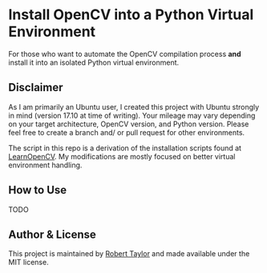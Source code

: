 # Install OpenCV into a Python Virtual Environment

For those who want to automate the OpenCV compilation process **and** install it into an isolated Python virtual environment.


## Disclaimer

As I am primarily an Ubuntu user, I created this project with Ubuntu strongly in mind (version 17.10 at time of writing). Your mileage may vary depending on your target architecture, OpenCV version, and Python version. Please feel free to create a branch and/ or pull request for other environments.

The script in this repo is a derivation of the installation scripts found at [LearnOpenCV](https://github.com/spmallick/learnopencv). My modifications are mostly focused on better virtual environment handling.


## How to Use

TODO


## Author & License

This project is maintained by [Robert Taylor](mailto:rtaylor@pyrunner.com) and made available under the MIT license.
